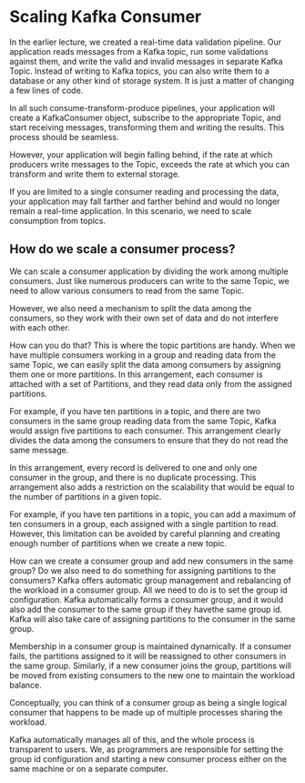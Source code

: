 # Scaling Kafka Consumer

In the earlier lecture, we created a real-time data validation pipeline. Our application reads messages from a Kafka topic, run some validations against them, and write the valid and invalid messages in separate Kafka Topic. Instead of writing to Kafka topics, you can also write them to a database or any other kind of storage system. It is just a matter of changing a few lines of code. 

In all such consume-transform-produce pipelines, your application will create a KafkaConsumer object, subscribe to the appropriate Topic, and start receiving messages, transforming them and writing the results. This process should be seamless.

However, your application will begin falling behind, if the rate at which producers write messages to the Topic, exceeds the rate at which you can transform and write them to external storage.

If you are limited to a single consumer reading and processing the data, your application may fall farther and farther behind and would no longer remain a real-time application. In this scenario, we need to scale consumption from topics.

## How do we scale a consumer process?

We can scale a consumer application by dividing the work among multiple consumers. Just like numerous producers can write to the same Topic, we need to allow various consumers to read from the same Topic.

However, we also need a mechanism to split the data among the consumers, so they work with their own set of data and do not interfere with each other.

How can you do that? This is where the topic partitions are handy. When we have multiple consumers working in a group and reading data from the same Topic, we can easily split the data among consumers by assigning them one or more partitions. In this arrangement, each consumer is attached with a set of Partitions, and they read data only from the assigned partitions.

For example, if you have ten partitions in a topic, and there are two consumers in the same group reading data from the same Topic, Kafka would assign five partitions to each consumer. This arrangement clearly divides the data among the consumers to ensure that they do not read the same message.

In this arrangement, every record is delivered to one and only one consumer in the group, and there is no duplicate processing. This arrangement also adds a restriction on the scalability that would be equal to the number of partitions in a given topic.

For example, if you have ten partitions in a topic, you can add a maximum of ten consumers in a group, each assigned with a single partition to read. However, this limitation can be avoided by careful planning and creating enough number of partitions when we create a new topic.

How can we create a consumer group and add new consumers in the same group? Do we also need to do something for assigning partitions to the consumers? Kafka offers automatic group management and rebalancing of the workload in a consumer group. All we need to do is to set the group id configuration. Kafka automatically forms a consumer group, and it would also add the consumer to the same group if they havethe same group id. Kafka will also take care of assigning partitions to the consumer in the same group.

Membership in a consumer group is maintained dynamically. If a consumer fails, the partitions assigned to it will be reassigned to other consumers in the same group. Similarly, if a new consumer joins the group, partitions will be moved from existing consumers to the new one to maintain the workload balance.

Conceptually, you can think of a consumer group as being a single logical consumer that happens to be made up of multiple processes sharing the workload.

Kafka automatically manages all of this, and the whole process is transparent to users. We, as programmers are responsible for setting the group id configuration and starting a new consumer process either on the same machine or on a separate computer.
